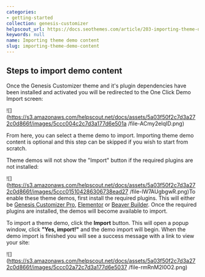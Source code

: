 ```yaml
---
categories:
- getting-started
collection: genesis-customizer
helpscout_url: https://docs.seothemes.com/article/203-importing-theme-demo-content
keywords: null
name: Importing theme demo content
slug: importing-theme-demo-content
---
```

## Steps to import demo content

Once the Genesis Customizer theme and it's plugin dependencies have been
installed and activated you will be redirected to the One Click Demo Import
screen:

![](https://s3.amazonaws.com/helpscout.net/docs/assets/5a03f50f2c7d3a272c0d866f/images/5ccc004c2c7d3a177d6e501a
/file-ACmy2eIqID.png)

From here, you can select a theme demo to import. Importing theme demo content
is optional and this step can be skipped if you wish to start from scratch.

Theme demos will not show the "Import" button if the required plugins are not
installed:

![](https://s3.amazonaws.com/helpscout.net/docs/assets/5a03f50f2c7d3a272c0d866f/images/5ccc015104286306738ead27
/file-lW7AUgbgwR.png)To enable these theme demos, first install the required
plugins. This will either be [Genesis Customizer
Pro](https://genesiscustomizer.com/pro/),
[Elementor](https://wordpress.org/plugins/elementor/) or [Beaver
Builder](https://wordpress.org/plugins/beaver-builder-lite-version/). Once the
required plugins are installed, the demos will become available to import.

To import a theme demo, click the **Import** button. This will open a popup
window, click **"Yes, import!"** and the demo import will begin. When the demo
import is finished you will see a success message with a link to view your
site:

![](https://s3.amazonaws.com/helpscout.net/docs/assets/5a03f50f2c7d3a272c0d866f/images/5ccc02a72c7d3a177d6e5037
/file-rmRnM2I0O2.png)

